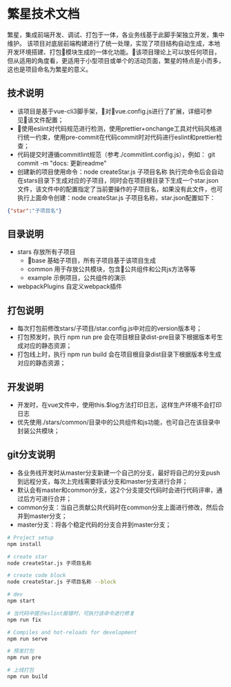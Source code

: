 繁星技术文档
====
繁星，集成前端开发、调试、打包于一体，各业务线基于此脚手架独立开发，集中维护。
该项目对底层前端构建进行了统一处理，实现了项目结构自动生成，本地开发环境搭建、打包模块生成的一体化功能。该项目理论上可以放任何项目，但从适用的角度看，更适用于小型项目或单个的活动页面，繁星的特点是小而多，这也是项目命名为繁星的意义。

## 技术说明
+ 该项目是基于vue-cli3脚手架，对vue.config.js进行了扩展，详细可参见该文件配置；
+ 使用eslint对代码规范进行检测，使用prettier+onchange工具对代码风格进行统一约束，使用pre-commit在代码commit时对代码进行eslint和prettier检查；
+ 代码提交时遵循commitlint规范（参考./commitlint.config.js），例如： git commit -m "docs: 更新readme"
+ 创建新的项目使用命令：node createStar.js 子项目名称 执行完命令后会自动在stars目录下生成对应的子项目，同时会在项目根目录下生成一个star.json文件，该文件中的配置指定了当前要操作的子项目名，如果没有此文件，也可执行上面命令创建：node createStar.js 子项目名称，star.json配置如下：
```star.json
{"star":"子项目名"}
```

## 目录说明
* stars 存放所有子项目
  + base 基础子项目，所有子项目基于该项目生成
  + common 用于存放公共模块，包含公共组件和公共js方法等等
  + example 示例项目，公共组件的演示
* webpackPlugins 自定义webpack插件

## 打包说明
- 每次打包前修改stars/子项目/star.config.js中对应的version版本号；
- 打包预发时，执行 npm run pre 会在项目根目录dist-pre目录下根据版本号生成对应的静态资源；
- 打包线上时，执行 npm run build 会在项目根目录dist目录下根据版本号生成对应的静态资源；

## 开发说明
- 开发时，在vue文件中，使用this.$log方法打印日志，这样生产环境不会打印日志
- 优先使用./stars/common/目录中的公共组件和js功能，也可自己在该目录中封装公共模块；

## git分支说明
- 各业务线开发时从master分支新建一个自己的分支，最好将自己的分支push到远程分支，每次上完线需要将该分支和master分支进行合并；
- 默认会有master和common分支，这2个分支提交代码时会进行代码评审，通过后方可进行合并；
- common分支：当自己贡献公共代码时在common分支上面进行修改，然后合并到master分支；
- master分支：将各个稳定代码的分支合并到master分支；

``` bash
# Project setup
npm install

# create star
node createStar.js 子项目名称

# create code block
node createStar.js 子项目名称 --block

# dev
npm start

# 当代码中提示eslint报错时，可执行该命令进行修复
npm run fix

# Compiles and hot-reloads for development
npm run serve

# 预发打包
npm run pre

# 上线打包
npm run build
```
